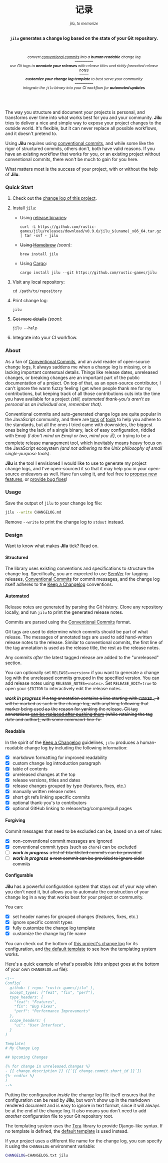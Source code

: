 <div align="center">

  <h1>记录</h1>
  <sup>jìlù, <em>to memorize</em></sup>
  <br />
  <br />

  <p>
    <strong><code>jilu</code> generates a change log based on the state of your Git repository.</strong>
  </p>

  <br />

  <p><sub>
    <em>convert <a href="https://www.conventionalcommits.org">conventional commits</a> into a <strong>human readable</strong> change log</em>
    <br />––––––––––<br />
    <em>use Git tags to <strong>annotate your releases</strong> with release titles and richly formatted release notes</em>
    <br />–––––<br />
    <em><strong>customize your change log template</strong> to best serve your community</em>
    <br />––––––––––<br />
    <em>integrate the <code>jilu</code> binary into your CI workflow for <strong>automated updates</strong></em>
  </sub></p>

  <br />
  <br />

</div>

The way you structure and document your projects is personal, and transforms
over time into what works best for you and your community. **Jilu** tries to
deliver a nice and simple way to expose your project changes to the outside
world. It's flexible, but it can never replace all possible workflows, and it
doesn't pretend to.

Using **Jilu** requires using [conventional commits], and while some like the
rigor of structured commits, others don't, both have valid reasons. If you have
an existing workflow that works for you, or an existing project without
conventional commits, there won't be much to gain for you here.

What matters most is the success of your project, with or without the help of
**Jilu**.

### Quick Start

1. Check out the [change log of this project].

2. Install `jilu`:

   - Using [release binaries]:

     ```shell
     curl -L https://github.com/rustic-games/jilu/releases/download/v0.9.0/jilu_$(uname)_x86_64.tar.gz | tar -xvf - jilu
     ```

   - ~~Using [Homebrew]~~ _(soon)_:

     ```shell
     brew install jilu
     ```

   - Using [Cargo]:

     ```shell
     cargo install jilu --git https://github.com/rustic-games/jilu
     ```

3. Visit any local repository:

   ```shell
   cd /path/to/repository
   ```

4. Print change log:

   ```shell
   jilu
   ```

5. ~~Get more details~~ _(soon)_:

   ```shell
   jilu --help
   ```

6. Integrate into your CI workflow.

[change log of this project]: ./CHANGELOG.md
[cargo]: https://www.rust-lang.org/tools/install
[homebrew]: https://brew.sh
[release binaries]: https://github.com/rustic-games/jilu/releases

### About

As a fan of [Conventional Commits], and an avid reader of open-source change
logs, It always saddens me when a change log is missing, or is lacking important
contextual details. Things like release dates, unreleased changes, or breaking
changes are an important part of the public documentation of a project. On top
of that, as an open-source contributor, I can't ignore the warm fuzzy feeling I
get when people thank me for my contributions, but keeping track of all those
contributions cuts into the time you have available for a project _(still,
automated thank-you's aren't as personal as an individual one, remember that)_.

Conventional commits and auto-generated change logs are quite popular in the
JavaScript community, and there are [tons][] [of][] [tools][] to help you adhere
to the standards, but all the ones I tried came with downsides, the biggest ones
being the lack of a single binary, lack of easy configuration, riddled with
Emoji _(I don't mind an Emoji or two, mind you ✌️)_, or trying to be a complete
release management tool, which inevitably means heavy focus on the JavaScript
ecosystem _(and not adhering to the Unix philosophy of small single-purpose
tools)_.

**Jilu** is the tool I envisioned I would like to use to generate my project
change logs, and I've open-sourced it so that it may help you in your
open-source endeavors as well. Have fun using it, and feel free to [propose new
features], or [provide bug fixes]!

[tons]: https://github.com/conventional-changelog/commitlint
[of]: https://commitizen.github.io/cz-cli/
[tools]: https://github.com/conventional-changelog/standard-version

[propose new features]: https://github.com/rustic-games/jilu/issues/new?title=[feature%20request]
[provide bug fixes]: https://github.com/rustic-games/jilu/issues/new

### Usage

Save the output of `jilu` to your change log file:

```sh
jilu --write CHANGELOG.md
```

Remove `--write` to print the change log to `stdout` instead.

### Design

Want to know what makes **Jilu** tick? Read on.

#### Structured

The library uses existing conventions and specifications to structure the change
log. Specifically, you are expected to use [SemVer] for tagging releases,
[Conventional Commits] for commit messages, and the change log itself adheres to
the [Keep a Changelog] conventions.

#### Automated

Release notes are generated by parsing the Git history. Clone any repository
locally, and run `jilu` to print the generated release notes.

Commits are parsed using the [Conventional Commits] format.

Git tags are used to determine which commits should be part of what release. The
messages of annotated tags are used to add hand-written release notes to the
release. Similar to conventional commits, the first line of the tag annotation
is used as the release title, the rest as the release notes.

Any commits _after_ the latest tagged release are added to the "unreleased"
section.

You can optionally set `RELEASE=<version>` if you want to generate a change log
with the unreleased commits grouped in the specified version. You can add
release notes using `RELEASE_NOTES=<notes>`. Set `RELEASE_EDIT=true` to open
your `$EDITOR` to interactively edit the release notes.

**_work in progress_** ~~If a tag annotation contains a line starting with
`YANKED:`, it will be marked as such in the change log, with anything following
that marker being used as the reason for yanking the release. Git tag
annotations [can be replaced after pushing them][] (while retaining the tag date
and author), with some command-line-fu.~~

[can be replaced after pushing them]: https://stackoverflow.com/a/29019547/747032

#### Readable

In the spirit of the [Keep a Changelog] guidelines, `jilu` produces a
human-readable change log by including the following information:

- [x] markdown formatting for improved readability
- [x] custom change log introduction paragraph
- [x] table of contents
- [x] unreleased changes at the top
- [x] release versions, titles and dates
- [x] release changes grouped by type (features, fixes, etc.)
- [x] manually written release notes
- [x] short git refs linking specific commits
- [x] optional thank-you's to contributors
- [x] optional GitHub linking to release/tag/compare/pull pages

#### Forgiving

Commit messages that need to be excluded can be, based on a set of rules:

- [x] non-conventional commit messages are ignored
- [x] conventional commit types (such as `chore`) can be excluded
- [ ] **_work in progress_** ~~a list of blacklisted commits can be provided~~
- [ ] **_work in progress_** ~~a root commit can be provided to ignore older
      commits~~

#### Configurable

**Jilu** has a powerful configuration system that stays out of your way when you
don't need it, but allows you to automate the construction of your change log
in a way that works best for your project or community.

You can:

- [x] set header names for grouped changes (features, fixes, etc.)
- [x] ignore specific commit types
- [x] fully customize the change log template
- [x] customize the change log file name

You can check out the bottom of [this project's change log] for its
configuration, and [the default template][tpl] to see how the templating system
works.

Here's a quick example of what's possible (this snippet goes at the bottom of
your own `CHANGELOG.md` file):

```markdown
<!--
Config(
  github: ( repo: "rustic-games/jilu" ),
  accept_types: ["feat", "fix", "perf"],
  type_headers: {
    "feat": "Features",
    "fix": "Bug Fixes",
    "perf": "Performance Improvements"
  },
  scope_headers: {
    "ui": "User Interface",
  }
)

Template(
# My Change Log

## Upcoming Changes

{% for change in unreleased.changes %}
- {{ change.description }} ([`{{ change.commit.short_id }}`])
{%- endfor %}
)
-->
```

Putting the configuration _inside_ the change log file itself ensures that the
configuration can be read by **Jilu**, but won't show up in the markdown
rendered document and is easy to ignore in text format, since it will always be
at the end of the change log. It also means you don't need to add _another_
configuration file to your Git repository root.

The templating system uses the [Tera] library to provide Django-like syntax. If
no template is defined, the [default template][tpl] is used instead.

If your project uses a different file name for the change log, you can specify
it using the `CHANGELOG` environment variable:

```sh
CHANGELOG=CHANGELOG.txt jilu
```

[this project's change log]: https://raw.githubusercontent.com/rustic-games/jilu/master/CHANGELOG.md
[tera]: https://tera.netlify.com/
[tpl]: https://raw.githubusercontent.com/rustic-games/jilu/master/template.md
[conventional commits]: https://www.conventionalcommits.org/en/v1.0.0-beta.4/
[semver]: https://semver.org/
[keep a changelog]: https://keepachangelog.com/en/1.0.0/
